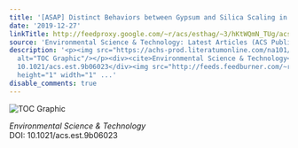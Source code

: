 ```yaml
---
title: '[ASAP] Distinct Behaviors between Gypsum and Silica Scaling in Membrane Distillation'
date: '2019-12-27'
linkTitle: http://feedproxy.google.com/~r/acs/esthag/~3/hKtWQmN_TUg/acs.est.9b06023
source: 'Environmental Science & Technology: Latest Articles (ACS Publications)'
description: '<p><img src="https://achs-prod.literatumonline.com/na101/home/literatum/publisher/achs/journals/content/esthag/0/esthag.ahead-of-print/acs.est.9b06023/20191227/images/medium/es9b06023_0006.gif"
  alt="TOC Graphic"/></p><div><cite>Environmental Science & Technology</cite></div><div>DOI:
  10.1021/acs.est.9b06023</div><img src="http://feeds.feedburner.com/~r/acs/esthag/~4/hKtWQmN_TUg"
  height="1" width="1" ...'
disable_comments: true
---
```

<p><img src="https://achs-prod.literatumonline.com/na101/home/literatum/publisher/achs/journals/content/esthag/0/esthag.ahead-of-print/acs.est.9b06023/20191227/images/medium/es9b06023_0006.gif" alt="TOC Graphic"/></p><div><cite>Environmental Science & Technology</cite></div><div>DOI: 10.1021/acs.est.9b06023</div><img src="http://feeds.feedburner.com/~r/acs/esthag/~4/hKtWQmN_TUg" height="1" width="1" ...
